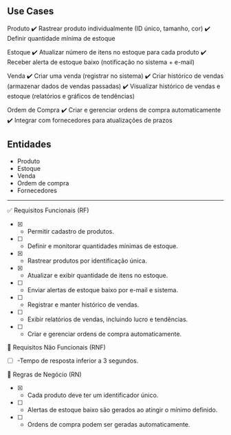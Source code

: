 ## Use Cases

Produto
✔️ Rastrear produto individualmente (ID único, tamanho, cor)
✔️ Definir quantidade mínima de estoque

Estoque
✔️ Atualizar número de itens no estoque para cada produto
✔️ Receber alerta de estoque baixo (notificação no sistema + e-mail)

Venda
✔️ Criar uma venda (registrar no sistema)
✔️ Criar histórico de vendas (armazenar dados de vendas passadas)
✔️ Visualizar histórico de vendas e estoque (relatórios e gráficos de tendências)

Ordem de Compra
✔️ Criar e gerenciar ordens de compra automaticamente
✔️ Integrar com fornecedores para atualizações de prazos

## Entidades

- Produto
- Estoque 
- Venda
- Ordem de compra
- Fornecedores

--- 

✅ Requisitos Funcionais (RF)
- [x] - Permitir cadastro de produtos.
- [ ] - Definir e monitorar quantidades mínimas de estoque.
- [x] - Rastrear produtos por identificação única.
- [x] - Atualizar e exibir quantidade de itens no estoque.
- [ ] - Enviar alertas de estoque baixo por e-mail e sistema.
- [ ] - Registrar e manter histórico de vendas.
- [ ] - Exibir relatórios de vendas, incluindo lucro e tendências.
- [ ] - Criar e gerenciar ordens de compra automaticamente.

🚀 Requisitos Não Funcionais (RNF)
- [ ] -Tempo de resposta inferior a 3 segundos.

📜 Regras de Negócio (RN)
- [x] - Cada produto deve ter um identificador único.
- [ ] - Alertas de estoque baixo são gerados ao atingir o mínimo definido.
- [ ] - Ordens de compra podem ser geradas automaticamente.
